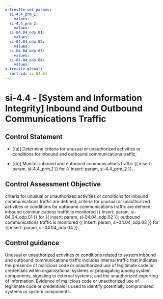 ```yaml
---
x-trestle-set-params:
  si-4.4_prm_1:
    values:
  si-4.4_prm_2:
    values:
  si-04.04_odp.01:
    values:
  si-04.04_odp.02:
    values:
  si-04.04_odp.03:
    values:
  si-04.04_odp.04:
    values:
x-trestle-global:
  sort-id: si-04.04
---
```


# si-4.4 - \[System and Information Integrity\] Inbound and Outbound Communications Traffic

## Control Statement

- \[(a)\] Determine criteria for unusual or unauthorized activities or conditions for inbound and outbound communications traffic;

- \[(b)\] Monitor inbound and outbound communications traffic {{ insert: param, si-4.4_prm_1 }} for {{ insert: param, si-4.4_prm_2 }}.

## Control Assessment Objective

criteria for unusual or unauthorized activities or conditions for inbound communications traffic are defined;
criteria for unusual or unauthorized activities or conditions for outbound communications traffic are defined;
inbound communications traffic is monitored {{ insert: param, si-04.04_odp.01 }} for {{ insert: param, si-04.04_odp.02 }};
outbound communications traffic is monitored {{ insert: param, si-04.04_odp.03 }} for {{ insert: param, si-04.04_odp.04 }}.

## Control guidance

Unusual or unauthorized activities or conditions related to system inbound and outbound communications traffic includes internal traffic that indicates the presence of malicious code or unauthorized use of legitimate code or credentials within organizational systems or propagating among system components, signaling to external systems, and the unauthorized exporting of information. Evidence of malicious code or unauthorized use of legitimate code or credentials is used to identify potentially compromised systems or system components.
